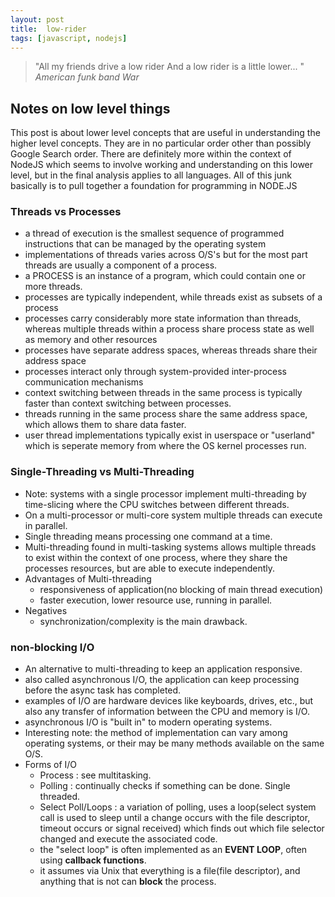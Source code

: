 ```yaml
---
layout: post
title:  low-rider
tags: [javascript, nodejs]
---
```


> "All my friends drive a low rider
>   And a low rider is a little lower... "  *American funk band War*

## Notes on low level things

This post is about lower level concepts that are useful in understanding the higher level concepts.  They are in no particular order other than possibly Google Search order.  There are definitely more within the context of NodeJS which seems to involve working and understanding on this lower level, but in the final analysis applies to all languages. All of this junk basically is to pull together a foundation for programming in NODE.JS

### Threads vs Processes
- a thread of execution is the smallest sequence of programmed instructions that can be managed by the operating system
- implementations of threads varies across O/S's but for the most part threads are usually a component of a process.
- a PROCESS is an instance of a program, which could contain one or more threads.
-  processes are typically independent, while threads exist as subsets of a process
-  processes carry considerably more state information than threads, whereas multiple threads within a process share process state as well as memory and other resources
- processes have separate address spaces, whereas threads share their address space
- processes interact only through system-provided inter-process communication mechanisms
- context switching between threads in the same process is typically faster than context switching between processes.
- threads running in the same process share the same address space, which allows them to share data faster.
- user thread implementations typically exist in userspace or "userland" which is seperate memory from where the OS kernel processes run. 

### Single-Threading vs Multi-Threading
- Note: systems with a single processor implement multi-threading by time-slicing where the CPU switches between different threads.
- On a multi-processor or multi-core system multiple threads can execute in parallel.
- Single threading means processing one command at a time.
- Multi-threading found in multi-tasking systems allows multiple threads to exist within the context of one process, where they share the processes resources, but are able to execute independently.
- Advantages of Multi-threading
  - responsiveness of application(no blocking of main thread execution)
  - faster execution, lower resource use, running in parallel.
- Negatives
  - synchronization/complexity is the main drawback.
  
### non-blocking I/O
- An alternative to multi-threading to keep an application responsive.
- also called asynchronous I/O, the application can keep processing before the async task has completed.
- examples of I/O are hardware devices like keyboards, drives, etc., but also any transfer of information between the CPU and memory is I/O.
- asynchronous I/O is "built in" to modern operating systems.
-  Interesting note:  the method of implementation can vary among operating systems, or their may be many methods available on the same O/S.
- Forms of I/O
  - Process : see multitasking.
  - Polling : continually checks if something can be done. Single threaded.
  - Select Poll/Loops : a variation of polling, uses a loop(select system call is used to sleep until a change occurs with the file descriptor, timeout occurs or signal received) which finds out which file selector changed and execute the associated code.
  - the "select loop" is often implemented as an **EVENT LOOP**, often using **callback functions**.
  - it assumes via Unix that everything is a file(file descriptor), and anything that is not can **block** the process.
